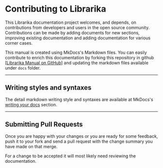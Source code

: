 # Contributing to Librarika

This Librarika documentation project welcomes, and depends, on contributions from developers and users in the open source community. Contributions can be made by adding documents for new sections, improving existing documentation and adding documentation for various corner cases.


This manual is created using MkDocs's Markdown files. You can easily contribute 
to enrich this documentation by forking this repository in github [[Librarika 
Manual on GitHub](https://github.com/Librarika/manual)] and updating the markdown 
files available under `docs` folder.

---

## Writing styles and syntaxes

The detail markdown writing style and syntaxes are available at MkDocs's [writing your docs](https://mkdocs.readthedocs.io/en/stable/user-guide/writing-your-docs/) section.

---

## Submitting Pull Requests

Once you are happy with your changes or you are ready for some feedback, push it to your fork and send a pull request with the change summary you have made on that merge. 

For a change to be accepted it will most likely need reviewing the documentation.